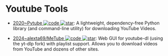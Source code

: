 # Youtube Tools

- [2020~Pytube ![code](https://ng-tech.icu/assets/code.svg) ![star](https://img.shields.io/github/stars/pytube/pytube)](https://github.com/pytube/pytube): A lightweight, dependency-free Python library (and command-line utility) for downloading YouTube Videos.

- [2024~alexta69/MeTube ![code](https://ng-tech.icu/assets/code.svg) ![star](https://img.shields.io/github/stars/alexta69/metube)](https://github.com/alexta69/metube): Web GUI for youtube-dl (using the yt-dlp fork) with playlist support. Allows you to download videos from YouTube and dozens of other sites.

